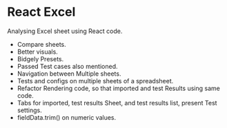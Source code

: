 # React Excel

Analysing Excel sheet using React code.

- Compare sheets.
- Better visuals.
- Bidgely Presets.
- Passed Test cases also mentioned.
- Navigation between Multiple sheets.
- Tests and configs on multiple sheets of a spreadsheet.
- Refactor Rendering code, so that imported and test Results using same code.
- Tabs for imported, test results Sheet, and test results list, present Test settings.
- fieldData.trim() on numeric values.